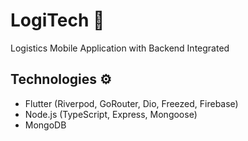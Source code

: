 # LogiTech 🚚

Logistics Mobile Application with Backend Integrated

## Technologies ⚙️

- Flutter (Riverpod, GoRouter, Dio, Freezed, Firebase)
- Node.js (TypeScript, Express, Mongoose)
- MongoDB
